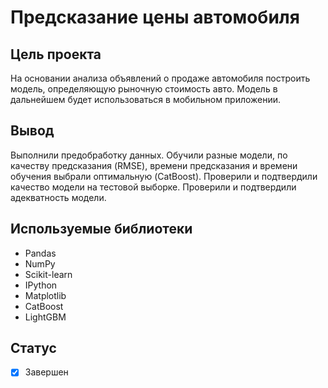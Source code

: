 # Предсказание цены автомобиля

## Цель проекта
На основании анализа объявлений о продаже автомобиля построить модель, определяющую рыночную стоимость авто. Модель в дальнейшем будет использоваться в мобильном приложении.

## Вывод
Выполнили предобработку данных. Обучили разные модели, по качеству предсказания (RMSE), времени предсказания и времени обучения выбрали оптимальную (CatBoost). Проверили и подтвердили качество модели на тестовой выборке. Проверили и подтвердили адекватность модели.

## Используемые библиотеки
- Pandas
- NumPy
- Scikit-learn
- IPython
- Matplotlib
- CatBoost
- LightGBM

## Статус
- [x] Завершен
